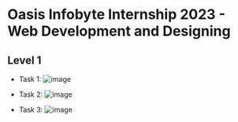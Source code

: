 # Oasis Infobyte Internship 2023 - Web Development and Designing
## Level 1
- Task 1:
![image](https://github.com/essaathar/OIBSIP/assets/122386200/07f8d69d-fa38-4147-9516-fee14d5067fb)

- Task 2:
![image](https://github.com/essaathar/OIBSIP/assets/122386200/f7a8a439-8818-487b-bba4-a8b56dbad300)

- Task 3:
![image](https://github.com/essaathar/OIBSIP/assets/122386200/07be639d-4b0e-4799-b134-3bc22e4b9b79)
